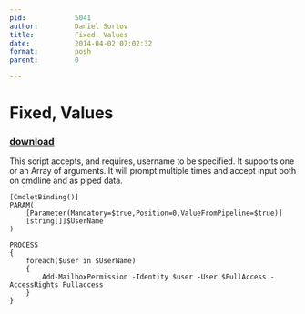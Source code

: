 ```yaml
---
pid:            5041
author:         Daniel Sorlov
title:          Fixed, Values
date:           2014-04-02 07:02:32
format:         posh
parent:         0

---
```


# Fixed, Values

### [download](//scripts/5041.ps1)

This script accepts, and requires, username to be specified. It supports one or an Array of arguments. It will prompt multiple times and accept input both on cmdline and as piped data.

```posh
[CmdletBinding()]
PARAM(
	[Parameter(Mandatory=$true,Position=0,ValueFromPipeline=$true)]
	[string[]]$UserName
)

PROCESS
{
	foreach($user in $UserName)
	{
		Add-MailboxPermission -Identity $user -User $FullAccess -AccessRights Fullaccess
	}
}
```
